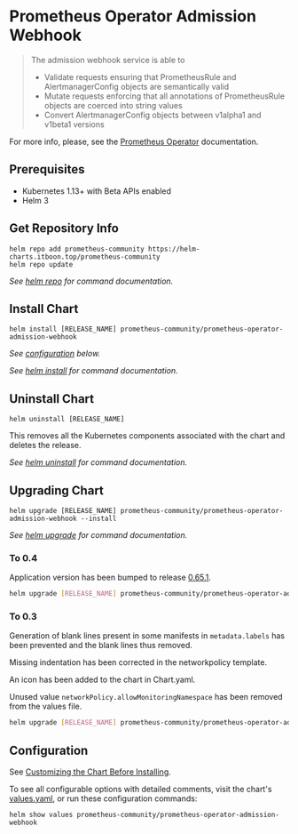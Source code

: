 # Prometheus Operator Admission Webhook

> The admission webhook service is able to
>
> - Validate requests ensuring that PrometheusRule and AlertmanagerConfig objects are semantically valid
> - Mutate requests enforcing that all annotations of PrometheusRule objects are coerced into string values
> - Convert AlertmanagerConfig objects between v1alpha1 and v1beta1 versions

For more info, please, see the [Prometheus Operator](https://prometheus-operator.dev/docs) documentation.

## Prerequisites

- Kubernetes 1.13+ with Beta APIs enabled
- Helm 3

## Get Repository Info
<!-- textlint-disable terminology -->
```console
helm repo add prometheus-community https://helm-charts.itboon.top/prometheus-community
helm repo update
```

_See [helm repo](https://helm.sh/docs/helm/helm_repo/) for command documentation._
<!-- textlint-enable -->
## Install Chart

```console
helm install [RELEASE_NAME] prometheus-community/prometheus-operator-admission-webhook
```

_See [configuration](#configuration) below._

_See [helm install](https://helm.sh/docs/helm/helm_install/) for command documentation._

## Uninstall Chart

```console
helm uninstall [RELEASE_NAME]
```

This removes all the Kubernetes components associated with the chart and deletes the release.

_See [helm uninstall](https://helm.sh/docs/helm/helm_uninstall/) for command documentation._

## Upgrading Chart

```console
helm upgrade [RELEASE_NAME] prometheus-community/prometheus-operator-admission-webhook --install
```

_See [helm upgrade](https://helm.sh/docs/helm/helm_upgrade/) for command documentation._

### To 0.4

Application version has been bumped to release [0.65.1](https://github.com/prometheus-operator/prometheus-operator/releases).

```bash
helm upgrade [RELEASE_NAME] prometheus-community/prometheus-operator-admission-webhook --version 0.4.0
```

### To 0.3

Generation of blank lines present in some manifests in `metadata.labels` has been prevented and the blank lines thus removed.

Missing indentation has been corrected in the networkpolicy template.

An icon has been added to the chart in Chart.yaml.

Unused value `networkPolicy.allowMonitoringNamespace` has been removed from the values file.

```bash
helm upgrade [RELEASE_NAME] prometheus-community/prometheus-operator-admission-webhook --version 0.3.0
```

## Configuration

See [Customizing the Chart Before Installing](https://helm.sh/docs/intro/using_helm/#customizing-the-chart-before-installing).

To see all configurable options with detailed comments, visit the chart's [values.yaml](./values.yaml), or run these configuration commands:

```console
helm show values prometheus-community/prometheus-operator-admission-webhook
```
